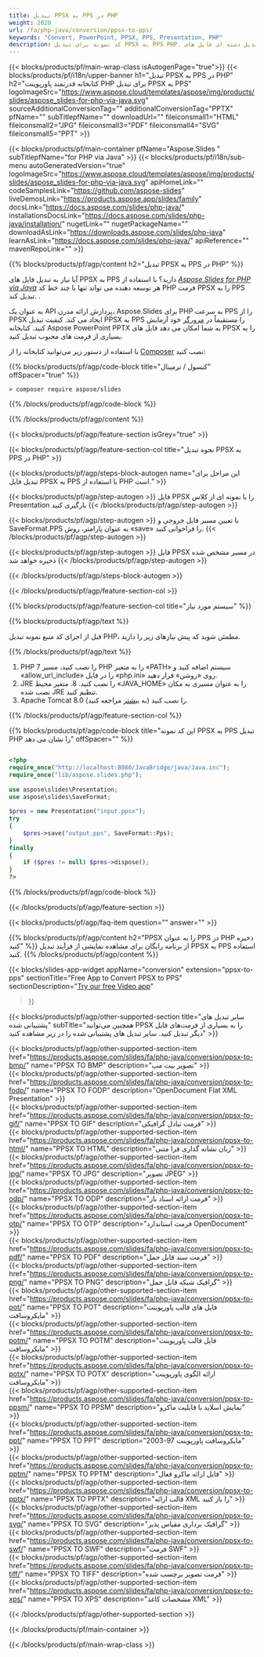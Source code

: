 ```yaml
---
title: تبدیل PPSX به PPS در PHP
weight: 2020
url: /fa/php-java/conversion/ppsx-to-pps/ 
keywords: "Convert, PowerPoint, PPSX, PPS, Presentation, PHP"
description: کد نمونه برای تبدیل PPSX به PPS PHP. برای تبدیل دسته ای فایل های PPSX به فایل های PPS از PowerPoint PHP API استفاده کنید.
---
```


{{< blocks/products/pf/main-wrap-class isAutogenPage="true">}}
{{< blocks/products/pf/i18n/upper-banner h1="تبدیل PPSX به PPS در PHP" h2="کتابخانه قدرتمند پاورپوینت PHP برای تبدیل PPSX به PPS" logoImageSrc="https://www.aspose.cloud/templates/aspose/img/products/slides/aspose_slides-for-php-via-java.svg" sourceAdditionalConversionTag="" additionalConversionTag="PPTX" pfName="" subTitlepfName="" downloadUrl="" fileiconsmall1="HTML" fileiconsmall2="JPG" fileiconsmall3="PDF" fileiconsmall4="SVG" fileiconsmall5="PPT" >}}

{{< blocks/products/pf/main-container pfName="Aspose.Slides " subTitlepfName="for PHP via Java" >}}
{{< blocks/products/pf/i18n/sub-menu autoGeneratedVersion="true" logoImageSrc="https://www.aspose.cloud/templates/aspose/img/products/slides/aspose_slides-for-php-via-java.svg" apiHomeLink="" codeSamplesLink="https://github.com/aspose-slides" liveDemosLink="https://products.aspose.app/slides/family" docsLink="https://docs.aspose.com/slides/php-java/" installationsDocsLink="https://docs.aspose.com/slides/php-java/installation/" nugetLink="" nugetPackageName="" downloadAsLink="https://downloads.aspose.com/slides/php-java" learnAsLink="https://docs.aspose.com/slides/php-java/" apiReference="" mavenRepoLink="" >}}

{{% blocks/products/pf/agp/content h2="تبدیل PPSX به PPS در PHP" %}}

آیا نیاز به تبدیل فایل های PPSX به PPS دارید؟ با استفاده از [*Aspose.Slides for PHP via Java*](https://products.aspose.com/slides/fa/php-java/) هر توسعه دهنده می تواند تنها با چند خط کد PHP فرمت PPSX را به PPS تبدیل کند. .

به عنوان یک API پردازش ارائه مدرن، Aspose.Slides برای PHP به سرعت PPS را از PPSX ایجاد می کند. کیفیت تبدیل PPSX به PPS را مستقیماً در [مرورگر](https://products.aspose.app/slides/conversion) خود آزمایش کنید. کتابخانه Aspose PowerPoint PPTX به شما امکان می دهد فایل های PPSX را به بسیاری از فرمت های محبوب تبدیل کنید.

با استفاده از دستور زیر می‌توانید کتابخانه را از [Composer](https://packagist.org/packages/aspose/slides) نصب کنید:

{{% blocks/products/pf/agp/code-block title="کنسول / ترمینال" offSpacer="true" %}}

```console
> composer require aspose/slides 

```

{{% /blocks/products/pf/agp/code-block %}}

{{% /blocks/products/pf/agp/content %}}

{{< blocks/products/pf/agp/feature-section isGrey="true" >}}

{{< blocks/products/pf/agp/feature-section-col title="نحوه تبدیل PPSX به PPS در PHP" >}}

{{< blocks/products/pf/agp/steps-block-autogen name="این مراحل برای تبدیل فایل PPSX به PPS با استفاده از PHP است." >}}

{{< blocks/products/pf/agp/step-autogen >}}
فایل PPSX را با نمونه ای از کلاس Presentation بارگیری کنید
{{< /blocks/products/pf/agp/step-autogen >}}

{{< blocks/products/pf/agp/step-autogen >}}
با تعیین مسیر فایل خروجی و SaveFormat.PPS به عنوان پارامتر، روش «save» را فراخوانی کنید.
{{< /blocks/products/pf/agp/step-autogen >}}

{{< blocks/products/pf/agp/step-autogen >}}
فایل PPSX در مسیر مشخص شده ذخیره خواهد شد
{{< /blocks/products/pf/agp/step-autogen >}}

{{< /blocks/products/pf/agp/steps-block-autogen >}}

{{< /blocks/products/pf/agp/feature-section-col >}}

{{% blocks/products/pf/agp/feature-section-col title="سیستم مورد نیاز" %}}

{{% blocks/products/pf/agp/text %}}

 قبل از اجرای کد منبع نمونه تبدیل PHP، مطمئن شوید که پیش نیازهای زیر را دارید.

{{% /blocks/products/pf/agp/text %}}

1. PHP 7 را نصب کنید، مسیر PHP را به متغیر «PATH» سیستم اضافه کنید و «allow_url_include» را در فایل «php.ini» روی «روشن» قرار دهید.
1. JRE را نصب کنید. 8. متغیر محیط «JAVA_HOME» را به عنوان مسیری به مکان نصب شده JRE تنظیم کنید.
1. Apache Tomcat 8.0 را نصب کنید (به [بیشتر](https://docs.aspose.com/slides/php-java/installation/) مراجعه کنید). 

{{% /blocks/products/pf/agp/feature-section-col %}}

{{% blocks/products/pf/agp/code-block title="این کد نمونه PPSX به PPS تبدیل PHP را نشان می دهد" offSpacer="" %}}

```php

<?php
require_once("http://localhost:8080/JavaBridge/java/Java.inc");
require_once("lib/aspose.slides.php");
 
use aspose\slides\Presentation;
use aspose\slides\SaveFormat;
 
$pres = new Presentation("input.ppsx");
try
{
    $pres->save("output.pps", SaveFormat::Pps);
}
finally
{
    if ($pres != null) $pres->dispose();
}
?>

```
{{% /blocks/products/pf/agp/code-block %}}

{{< /blocks/products/pf/agp/feature-section >}}

{{< blocks/products/pf/agp/faq-item question="" answer="" >}}
 
{{% blocks/products/pf/agp/content h2="PPSX را به عنوان PPS در PHP ذخیره کنید" %}}
از برنامه رایگان برای مشاهده نمایشی از فرآیند تبدیل PPSX به PPS استفاده کنید. 
{{% /blocks/products/pf/agp/content %}}

<!-- aboutfile Starts -->

{{< blocks/slides-app-widget 
appName="conversion"
extension="ppsx-to-pps"
sectionTitle="Free App to Convert PPSX to PPS" 
sectionDescription="[Try our free Video app](https://products.aspose.app/slides/video/)" 
>}}

<!-- aboutfile Ends -->

{{< blocks/products/pf/agp/other-supported-section title="سایر تبدیل های پشتیبانی شده" subTitle="همچنین می‌توانید PPSX را به بسیاری از فرمت‌های فایل دیگر تبدیل کنید. سایر تبدیل های پشتیبانی شده را در زیر مشاهده کنید" >}}

{{< blocks/products/pf/agp/other-supported-section-item href="https://products.aspose.com/slides/fa/php-java/conversion/ppsx-to-bmp/" name="PPSX TO BMP" description="تصویر بیت مپ" >}}  
{{< blocks/products/pf/agp/other-supported-section-item href="https://products.aspose.com/slides/fa/php-java/conversion/ppsx-to-fodp/" name="PPSX TO FODP" description="OpenDocument Flat XML Presentation" >}}  
{{< blocks/products/pf/agp/other-supported-section-item href="https://products.aspose.com/slides/fa/php-java/conversion/ppsx-to-gif/" name="PPSX TO GIF" description="فرمت تبادل گرافیکی" >}}  
{{< blocks/products/pf/agp/other-supported-section-item href="https://products.aspose.com/slides/fa/php-java/conversion/ppsx-to-html/" name="PPSX TO HTML" description="زبان نشانه گذاری فرا متنی" >}}  
{{< blocks/products/pf/agp/other-supported-section-item href="https://products.aspose.com/slides/fa/php-java/conversion/ppsx-to-jpg/" name="PPSX TO JPG" description="تصویر JPEG" >}}  
{{< blocks/products/pf/agp/other-supported-section-item href="https://products.aspose.com/slides/fa/php-java/conversion/ppsx-to-odp/" name="PPSX TO ODP" description="فرمت ارائه اسناد باز" >}}  
{{< blocks/products/pf/agp/other-supported-section-item href="https://products.aspose.com/slides/fa/php-java/conversion/ppsx-to-otp/" name="PPSX TO OTP" description="فرمت استاندارد OpenDocument" >}}  
{{< blocks/products/pf/agp/other-supported-section-item href="https://products.aspose.com/slides/fa/php-java/conversion/ppsx-to-pdf/" name="PPSX TO PDF" description="فرمت سند قابل حمل" >}}  
{{< blocks/products/pf/agp/other-supported-section-item href="https://products.aspose.com/slides/fa/php-java/conversion/ppsx-to-png/" name="PPSX TO PNG" description="گرافیک شبکه قابل حمل" >}}  
{{< blocks/products/pf/agp/other-supported-section-item href="https://products.aspose.com/slides/fa/php-java/conversion/ppsx-to-pot/" name="PPSX TO POT" description="فایل های قالب پاورپوینت مایکروسافت" >}}  
{{< blocks/products/pf/agp/other-supported-section-item href="https://products.aspose.com/slides/fa/php-java/conversion/ppsx-to-potm/" name="PPSX TO POTM" description="فایل قالب پاورپوینت مایکروسافت" >}}  
{{< blocks/products/pf/agp/other-supported-section-item href="https://products.aspose.com/slides/fa/php-java/conversion/ppsx-to-potx/" name="PPSX TO POTX" description="ارائه الگوی پاورپوینت مایکروسافت" >}}  
{{< blocks/products/pf/agp/other-supported-section-item href="https://products.aspose.com/slides/fa/php-java/conversion/ppsx-to-ppsm/" name="PPSX TO PPSM" description="نمایش اسلاید با قابلیت ماکرو" >}}  
{{< blocks/products/pf/agp/other-supported-section-item href="https://products.aspose.com/slides/fa/php-java/conversion/ppsx-to-ppt/" name="PPSX TO PPT" description="مایکروسافت پاورپوینت 97-2003" >}}  
{{< blocks/products/pf/agp/other-supported-section-item href="https://products.aspose.com/slides/fa/php-java/conversion/ppsx-to-pptm/" name="PPSX TO PPTM" description="فایل ارائه ماکرو فعال" >}}  
{{< blocks/products/pf/agp/other-supported-section-item href="https://products.aspose.com/slides/fa/php-java/conversion/ppsx-to-pptx/" name="PPSX TO PPTX" description="قالب ارائه XML را باز کنید" >}}  
{{< blocks/products/pf/agp/other-supported-section-item href="https://products.aspose.com/slides/fa/php-java/conversion/ppsx-to-svg/" name="PPSX TO SVG" description="گرافیک برداری مقیاس پذیر" >}}  
{{< blocks/products/pf/agp/other-supported-section-item href="https://products.aspose.com/slides/fa/php-java/conversion/ppsx-to-swf/" name="PPSX TO SWF" description="فرمت SWF" >}}  
{{< blocks/products/pf/agp/other-supported-section-item href="https://products.aspose.com/slides/fa/php-java/conversion/ppsx-to-tiff/" name="PPSX TO TIFF" description="فرمت تصویر برچسب شده" >}}  
{{< blocks/products/pf/agp/other-supported-section-item href="https://products.aspose.com/slides/fa/php-java/conversion/ppsx-to-xps/" name="PPSX TO XPS" description="مشخصات کاغذ XML" >}}  


{{< /blocks/products/pf/agp/other-supported-section >}}

{{< /blocks/products/pf/main-container >}}
    
{{< /blocks/products/pf/main-wrap-class >}}
